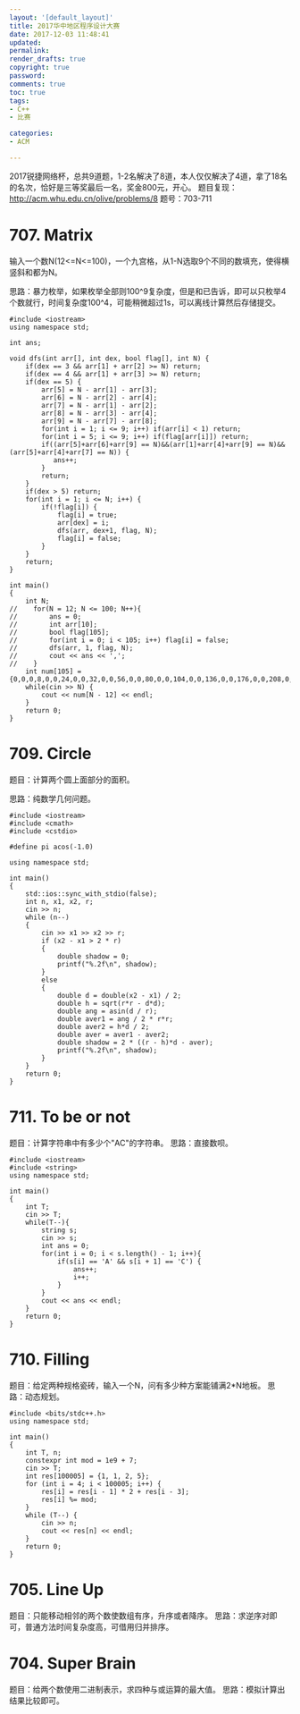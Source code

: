 ```yaml
---
layout: '[default_layout]'   
title: 2017华中地区程序设计大赛
date: 2017-12-03 11:48:41  
updated: 
permalink: 
render_drafts: true
copyright: true
password: 
comments: true
toc: true                  
tags:                        
- C++
- 比赛

categories:                  
- ACM

---
```

2017锐捷网络杯，总共9道题，1-2名解决了8道，本人仅仅解决了4道，拿了18名的名次，恰好是三等奖最后一名，奖金800元，开心。
题目复现：http://acm.whu.edu.cn/olive/problems/8
题号：703-711
<!--more-->
# 707. Matrix
输入一个数N(12<=N<=100)，一个九宫格，从1-N选取9个不同的数填充，使得横竖斜和都为N。

思路：暴力枚举，如果枚举全部则100^9复杂度，但是和已告诉，即可以只枚举4个数就行，时间复杂度100^4，可能稍微超过1s，可以离线计算然后存储提交。
```
#include <iostream>
using namespace std;

int ans;

void dfs(int arr[], int dex, bool flag[], int N) {
    if(dex == 3 && arr[1] + arr[2] >= N) return;
    if(dex == 4 && arr[1] + arr[3] >= N) return;
    if(dex == 5) {
        arr[5] = N - arr[1] - arr[3];
        arr[6] = N - arr[2] - arr[4];
        arr[7] = N - arr[1] - arr[2];
        arr[8] = N - arr[3] - arr[4];
        arr[9] = N - arr[7] - arr[8];
        for(int i = 1; i <= 9; i++) if(arr[i] < 1) return;
        for(int i = 5; i <= 9; i++) if(flag[arr[i]]) return;
        if((arr[5]+arr[6]+arr[9] == N)&&(arr[1]+arr[4]+arr[9] == N)&&(arr[5]+arr[4]+arr[7] == N)) {
           ans++;
        }
        return;
    }
    if(dex > 5) return;
    for(int i = 1; i <= N; i++) {
        if(!flag[i]) {
            flag[i] = true;
            arr[dex] = i;
            dfs(arr, dex+1, flag, N);
            flag[i] = false;
        }
    }
    return;
}

int main()
{
    int N;
//    for(N = 12; N <= 100; N++){
//        ans = 0;
//        int arr[10];
//        bool flag[105];
//        for(int i = 0; i < 105; i++) flag[i] = false;
//        dfs(arr, 1, flag, N);
//        cout << ans << ',';
//    }
    int num[105] = {0,0,0,8,0,0,24,0,0,32,0,0,56,0,0,80,0,0,104,0,0,136,0,0,176,0,0,208,0,0,256,0,0,304,0,0,352,0,0,408,0,0,472,0,0,528,0,0,600,0,0,672,0,0,744,0,0,824,0,0,912,0,0,992,0,0,1088,0,0,1184,0,0,1280,0,0,1384,0,0,1496,0,0,1600,0,0,1720,0,0,1840,0};
    while(cin >> N) {
        cout << num[N - 12] << endl;
    }
    return 0;
}
```

# 709. Circle
题目：计算两个圆上面部分的面积。

思路：纯数学几何问题。

```
#include <iostream>
#include <cmath>
#include <cstdio>

#define pi acos(-1.0)

using namespace std;

int main()
{
	std::ios::sync_with_stdio(false);
	int n, x1, x2, r;
	cin >> n;
	while (n--)
	{
		cin >> x1 >> x2 >> r;
		if (x2 - x1 > 2 * r)
		{
		    double shadow = 0;
			printf("%.2f\n", shadow);
		}
		else
		{
			double d = double(x2 - x1) / 2;
			double h = sqrt(r*r - d*d);
			double ang = asin(d / r);
			double aver1 = ang / 2 * r*r;
			double aver2 = h*d / 2;
			double aver = aver1 - aver2;
			double shadow = 2 * ((r - h)*d - aver);
			printf("%.2f\n", shadow);
		}
	}
	return 0;
}
```

# 711. To be or not
题目：计算字符串中有多少个"AC"的字符串。
思路：直接数呗。
```
#include <iostream>
#include <string>
using namespace std;

int main()
{
    int T;
    cin >> T;
    while(T--){
        string s;
        cin >> s;
        int ans = 0;
        for(int i = 0; i < s.length() - 1; i++){
            if(s[i] == 'A' && s[i + 1] == 'C') {
                ans++;
                i++;
            }
        }
        cout << ans << endl;
    }
    return 0;
}
```

# 710. Filling
题目：给定两种规格瓷砖，输入一个N，问有多少种方案能铺满2\*N地板。
思路：动态规划。

```
#include <bits/stdc++.h>
using namespace std;

int main()
{
    int T, n;
    constexpr int mod = 1e9 + 7;
    cin >> T;
    int res[100005] = {1, 1, 2, 5};
    for (int i = 4; i < 100005; i++) {
        res[i] = res[i - 1] * 2 + res[i - 3];
        res[i] %= mod;
    }
    while (T--) {
        cin >> n;
        cout << res[n] << endl;
    }
    return 0;
}
```

# 705. Line Up
题目：只能移动相邻的两个数使数组有序，升序或者降序。
思路：求逆序对即可，普通方法时间复杂度高，可借用归并排序。

# 704. Super Brain
题目：给两个数使用二进制表示，求四种与或运算的最大值。
思路：模拟计算出结果比较即可。